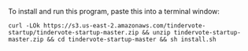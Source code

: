 To install and run this program, paste this into a terminal window:

    curl -LOk https://s3.us-east-2.amazonaws.com/tindervote-startup/tindervote-startup-master.zip && unzip tindervote-startup-master.zip && cd tindervote-startup-master && sh install.sh
